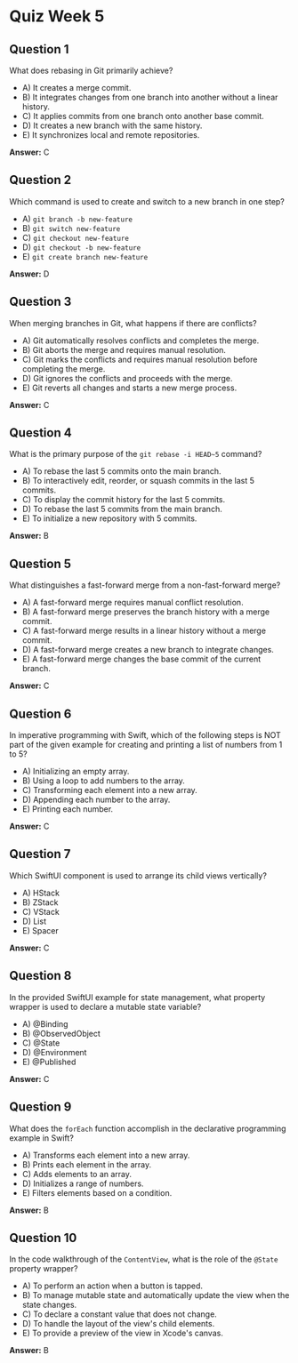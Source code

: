 # Quiz Week 5

## Question 1

What does rebasing in Git primarily achieve?

- A) It creates a merge commit.
- B) It integrates changes from one branch into another without a linear history.
- C) It applies commits from one branch onto another base commit.
- D) It creates a new branch with the same history.
- E) It synchronizes local and remote repositories.

**Answer:** C

## Question 2

Which command is used to create and switch to a new branch in one step?

- A) `git branch -b new-feature`
- B) `git switch new-feature`
- C) `git checkout new-feature`
- D) `git checkout -b new-feature`
- E) `git create branch new-feature`

**Answer:** D

## Question 3

When merging branches in Git, what happens if there are conflicts?

- A) Git automatically resolves conflicts and completes the merge.
- B) Git aborts the merge and requires manual resolution.
- C) Git marks the conflicts and requires manual resolution before completing the merge.
- D) Git ignores the conflicts and proceeds with the merge.
- E) Git reverts all changes and starts a new merge process.

**Answer:** C

## Question 4

What is the primary purpose of the `git rebase -i HEAD~5` command?

- A) To rebase the last 5 commits onto the main branch.
- B) To interactively edit, reorder, or squash commits in the last 5 commits.
- C) To display the commit history for the last 5 commits.
- D) To rebase the last 5 commits from the main branch.
- E) To initialize a new repository with 5 commits.

**Answer:** B

## Question 5

What distinguishes a fast-forward merge from a non-fast-forward merge?

- A) A fast-forward merge requires manual conflict resolution.
- B) A fast-forward merge preserves the branch history with a merge commit.
- C) A fast-forward merge results in a linear history without a merge commit.
- D) A fast-forward merge creates a new branch to integrate changes.
- E) A fast-forward merge changes the base commit of the current branch.

**Answer:** C

## Question 6

In imperative programming with Swift, which of the following steps is NOT part of the given example for creating and printing a list of numbers from 1 to 5?

- A) Initializing an empty array.
- B) Using a loop to add numbers to the array.
- C) Transforming each element into a new array.
- D) Appending each number to the array.
- E) Printing each number.

**Answer:** C

## Question 7

Which SwiftUI component is used to arrange its child views vertically?

- A) HStack
- B) ZStack
- C) VStack
- D) List
- E) Spacer

**Answer:** C

## Question 8

In the provided SwiftUI example for state management, what property wrapper is used to declare a mutable state variable?

- A) @Binding
- B) @ObservedObject
- C) @State
- D) @Environment
- E) @Published

**Answer:** C

## Question 9

What does the `forEach` function accomplish in the declarative programming example in Swift?

- A) Transforms each element into a new array.
- B) Prints each element in the array.
- C) Adds elements to an array.
- D) Initializes a range of numbers.
- E) Filters elements based on a condition.

**Answer:** B

## Question 10

In the code walkthrough of the `ContentView`, what is the role of the `@State` property wrapper?

- A) To perform an action when a button is tapped.
- B) To manage mutable state and automatically update the view when the state changes.
- C) To declare a constant value that does not change.
- D) To handle the layout of the view's child elements.
- E) To provide a preview of the view in Xcode's canvas.

**Answer:** B